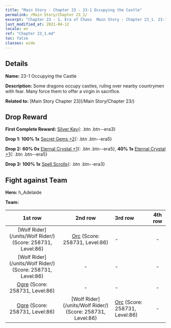 ```yaml
---
title: "Main Story - Chapter 23 - 23-1 Occupying the Castle"
permalink: /Main Story/Chapter 23_1/
excerpt: "Chapter 23 - 1. Era of Chaos  Main Story - Chapter 23_1. 23-1 Occupying the Castle"
last_modified_at: 2021-04-12
locale: en
ref: "Chapter 23_1.md"
toc: false
classes: wide
---
```


## Details

 **Name:** 23-1 Occupying the Castle

 **Description:** Some dragons occupy castles, ruling over nearby countrymen with fear. Many force them to offer a virgin in sacrifice.

 **Related to:** [Main Story Chapter 23](/Main Story/Chapter 23/)

## Drop Reward

 **First Complete Reward:** [Silver Key](/Items/con_693/){: .btn .btn--era3}

 **Drop 1:** **100% 1x** [Secret Gems +2](/Items/mat_79/){: .btn .btn--era5}

 **Drop 2:** **60% 0x** [Eternal Crystal +1](/Items/mat_73/){: .btn .btn--era5}, **40% 1x** [Eternal Crystal +1](/Items/mat_73/){: .btn .btn--era5}

 **Drop 3:** **100% 1x** [Spell Scrolls](/Items/con_694/){: .btn .btn--era3}


## Fight against Team
 **Hero:** h_Adelaide

 **Team:**


  | 1st row | 2nd row | 3rd row | 4th row |
  |:----:|:----:|:----|:----:|
  | [Wolf Rider](/units/Wolf Rider/) (Score: 258731, Level:86)  | [Orc](/units/Orc/) (Score: 258731, Level:86)  | - | - |
  | [Wolf Rider](/units/Wolf Rider/) (Score: 258731, Level:86)  | - | - | - |
  | [Ogre](/units/Ogre/) (Score: 258731, Level:86)  | - | - | - |
  | [Ogre](/units/Ogre/) (Score: 258731, Level:86)  | [Wolf Rider](/units/Wolf Rider/) (Score: 258731, Level:86)  | [Orc](/units/Orc/) (Score: 258731, Level:86)  | - |


